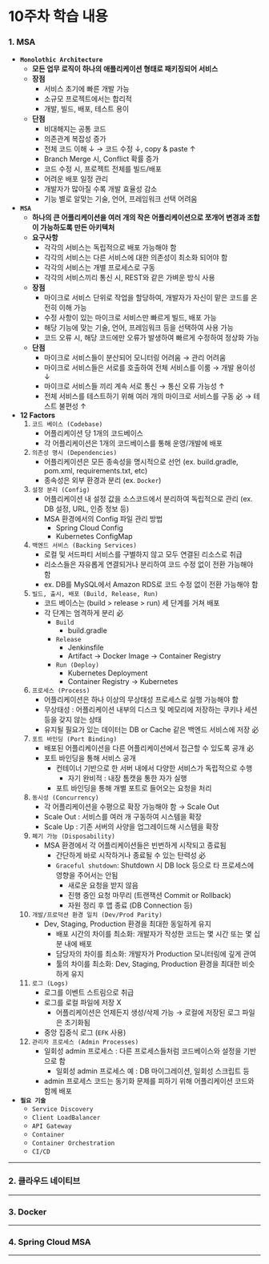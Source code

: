 # 10주차 학습 내용

### 1. MSA
  + **`Monolothic Architecture`**
    + **모든 업무 로직이 하나의 애플리케이션 형태로 패키징되어 서비스**
    + **장점**
      + 서비스 초기에 빠른 개발 가능
      + 소규모 프로젝트에서는 합리적
      + 개발, 빌드, 배포, 테스트 용이
    + **단점**
      + 비대해지는 공통 코드
      + 의존관계 복잡성 증가
      + 전체 코드 이해 ↓ &rarr; 코드 수정 ↓, copy & paste ↑
      + Branch Merge 시, Conflict 확률 증가
      + 코드 수정 시, 프로젝트 전체를 빌드/배포
      + 어려운 배포 일정 관리
      + 개발자가 많아질 수록 개발 효율성 감소
      + 기능 별로 알맞는 기술, 언어, 프레임워크 선택 어려움
  + **`MSA`**
    + **하나의 큰 어플리케이션을 여러 개의 작은 어플리케이션으로 쪼개어 변경과 조합이 가능하도록 만든 아키텍처**
    + **요구사항**
      + 각각의 서비스는 독립적으로 배포 가능해야 함
      + 각각의 서비스는 다른 서비스에 대한 의존성이 최소화 되어야 함
      + 각각의 서비스는 개별 프로세스로 구동
      + 각각의 서비스끼리 통신 시, REST와 같은 가벼운 방식 사용
    + **장점**
      + 마이크로 서비스 단위로 작업을 할당하여, 개발자가 자신이 맡은 코드를 온전히 이해 가능
      + 수정 사항이 있는 마이크로 서비스만 빠르게 빌드, 배포 가능
      + 해당 기능에 맞는 기술, 언어, 프레임워크 등을 선택하여 사용 가능
      + 코드 오류 시, 해당 코드에만 오류가 발생하여 빠르게 수정하여 정상화 가능
    + **단점**
      + 마이크로 서비스들이 분산되어 모니터링 어려움 &rarr; 관리 어려움
      + 마이크로 서비스들은 서로를 호출하여 전체 서비스를 이룸 &rarr; 개발 용이성 ↓
      + 마이크로 서비스들 끼리 계속 서로 통신 &rarr; 통신 오류 가능성 ↑
      + 전체 서비스를 테스트하기 위해 여러 개의 마이크로 서비스를 구동 必 &rarr; 테스트 불편성 ↑
  + **12 Factors**
    1. `코드 베이스 (Codebase)`
       + 어플리케이션 당 1개의 코드베이스
       + 각 어플리케이션은 1개의 코드베이스를 통해 운영/개발에 배포
    2. `의존성 명시 (Dependencies)`
       + 어플리케이션은 모든 종속성을 명시적으로 선언 (ex. build.gradle, pom.xml, requirements.txt, etc)
       + 종속성은 외부 환경과 분리 (ex. `Docker`)
    3. `설정 분리 (Config)`
       + 어플리케이션 내 설정 값을 소스코드에서 분리하여 독립적으로 관리 (ex. DB 설정, URL, 인증 정보 등)
       + MSA 환경에서의 Config 파일 관리 방법
         + Spring Cloud Config
         + Kubernetes ConfigMap
    4. `백엔드 서비스 (Backing Services)`
       + 로컬 및 서드파티 서비스를 구별하지 않고 모두 연결된 리소스로 취급
       + 리소스들은 자유롭게 연결되거나 분리하여 코드 수정 없이 전환 가능해야 함
       + ex. DB를 MySQL에서 Amazon RDS로 코드 수정 없이 전환 가능해야 함
    5. `빌드, 출시, 배포 (Build, Release, Run)`
       + 코드 베이스는 (build > release > run) 세 단계를 거쳐 배포
       + 각 단계는 엄격하게 분리 必
         + `Build`
           + build.gradle
         + `Release`
           + Jenkinsfile
           + Artifact -> Docker Image -> Container Registry
         + `Run (Deploy)`
           + Kubernetes Deployment
           + Container Registry -> Kubernetes
    6. `프로세스 (Process)`
       + 어플리케이션은 하나 이상의 무상태성 프로세스로 실행 가능해야 함
       + 무상태성 : 어플리케이션 내부의 디스크 및 메모리에 저장하는 쿠키나 세션등을 갖지 않는 상태
       + 유지될 필요가 있는 데이터는 DB or Cache 같은 백엔드 서비스에 저장 必
    7. `포트 바인딩 (Port Binding)`
       + 배포된 어플리케이션을 다른 어플리케이션에서 접근할 수 있도록 공개 必
       + 포트 바인딩을 통해 서비스 공개
         + 컨테이너 기반으로 한 서버 내에서 다양한 서비스가 독립적으로 수행
           + 자기 완비적 : 내장 톰캣을 통한 자가 실행
         + 포트 바인딩을 통해 개별 포트로 들어오는 요청을 처리
    8. `동시성 (Concurrency)`
       + 각 어플리케이션을 수평으로 확장 가능해야 함 &rarr; Scale Out
       + Scale Out : 서비스를 여러 개 구동하여 시스템을 확장
       + Scale Up : 기존 서버의 사양을 업그레이드해 시스템을 확장
    9. `폐기 가능 (Disposability)`
       + MSA 환경에서 각 어플리케이션들은 빈번하게 시작되고 종료됨
         + 간단하게 바로 시작하거나 종료될 수 있는 탄력성 必
         + `Graceful shutdown`: Shutdown 시 DB lock 등으로 타 프로세스에 영향을 주어서는 안됨
           + 새로운 요청을 받지 않음
           + 진행 중인 요청 마무리 (트랜잭션 Commit or Rollback)
           + 자원 정리 후 앱 종료 (DB Connection 등)
    10. `개발/프로덕션 환경 일치 (Dev/Prod Parity)`
        + Dev, Staging, Production 환경을 최대한 동일하게 유지
          + 배포 시간의 차이를 최소화: 개발자가 작성한 코드는 몇 시간 또는 몇 십분 내에 배포
          + 담당자의 차이를 최소화: 개발자가 Production 모니터링에 깊게 관여
          + 툴의 차이를 최소화: Dev, Staging, Production 환경을 최대한 비슷하게 유지
    11. `로그 (Logs)`
        + 로그를 이벤트 스트림으로 취급
        + 로그를 로컬 파일에 저장 X
          + 어플리케이션은 언제든지 생성/삭제 가능 &rarr; 로컬에 저장된 로그 파일은 초기화됨
        + 중앙 집중식 로그 (`EFK` 사용)
    12. `관리자 프로세스 (Admin Processes)`
        + 일회성 admin 프로세스 : 다른 프로세스들처럼 코드베이스와 설정을 기반으로 함
          + 일회성 admin 프로세스 예 : DB 마이그레이션, 일회성 스크립트 등
        + admin 프로세스 코드는 동기화 문제를 피하기 위해 어플리케이션 코드와 함께 배포
  + **`필요 기술`**
    + `Service Discovery`
    + `Client LoadBalancer`
    + `API Gateway`
    + `Container`
    + `Container Orchestration`
    + `CI/CD`
---
### 2. 클라우드 네이티브
---
### 3. Docker
---
### 4. Spring Cloud MSA
---
